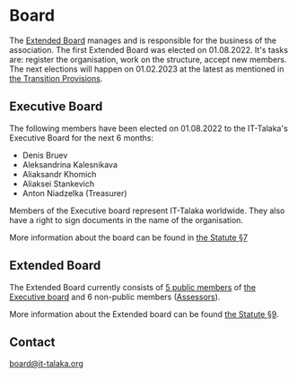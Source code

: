 # Board

The [Extended Board](#extended-board) manages and is responsible for the business of the association. The first Extended Board was elected on 01.08.2022. It's tasks are: register the organisation, work on the structure, accept new members. The next elections will happen on 01.02.2023 at the latest as mentioned in [the Transition Provisions](statute.md#-23-transitional-provisions).

## Executive Board

The following members have been elected on 01.08.2022 to the IT-Talaka's Executive Board for the next 6 months:

- Denis Bruev
- Aleksandrina Kalesnikava
- Aliaksandr Khomich
- Aliaksei Stankevich
- Anton Niadzelka (Treasurer)

Members of the Executive board represent IT-Talaka worldwide. They also have a right to sign documents in the name of the organisation.

More information about the board can be found in [the Statute §7](statute.md#7-the-executive-board)

## Extended Board

The Extended Board currently consists of [5 public members](#executive-board) of [the Executive board](statute.md#7-the-executive-board) and 6 non-public members ([Assessors](statute.md#-9-assessors-and-extended-board-management-board)).

More information about the Extended board can be found [the Statute §9](statute.md#-9-assessors-and-extended-board-management-board).

## Contact

board@it-talaka.org



